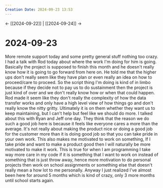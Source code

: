 ```yaml
---
Creation Date: 2024-09-23 13:53
---
```


<- [[2024-09-22]] | [[2024-09-24]]  ->

# 2024-09-23
More remote support today and some pretty general stuff nothing too crazy. I had
a talk with Rod today about where the work I'm doing for him is going. Basically
the project is supposed to finish this month and he doesn't really know how it
is going to go forward from here on. He told me that the higher ups don't really
seem like they have plan or even really an idea on how to proceed/care to
proceed. So the script thing I'm doing is kind of in limbo because if they
decide not to pay us to do sustainment then the project is just kind of over and
we don't really know how or when that could happen. Rod made it seem like they
don't really the complexity of how the data transfer works and only have a high
level view of how things go and don't really know the nitty gritty. Ultimately
it is on them whether they want us to keep maintaining, but I can't help but
feel like we should do more. I talked about this with Ryan and Jeff one day.
They think that the reason we do such a good job here is because it feels like
everyone cares a more than the average. It's not really about making the product
nice or doing a good job for the customer more than it is doing good job so that
you can take pride in your own work. This also makes me motivated to work on
something, If I take pride and want to make a product good then I will naturally
be more motivated to make it work. This is true for when I am programming I take
way more care in my code if it is something that I want to work on instead of
something that is just throw away, hence more motivation to do personal projects
then work on school assignments or something else that doesn't really mean a how
lot to me personally. Anyway I just realized I've almost been here for around 5
months which is kind of crazy, only 3 more months until school starts again.